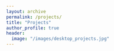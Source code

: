 ```yaml
---
layout: archive
permalink: /projects/
title: "Projects"
author_profile: true
header:
  image: "/images/desktop_projects.jpg"
---
```


